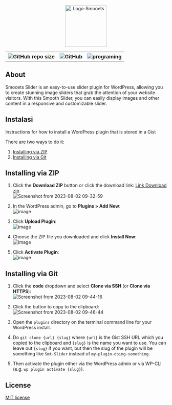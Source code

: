 <p align="center">
  <img src="https://github.com/Denngrh/smt-slider/assets/112230212/6cf04d3c-c81f-4fcc-9174-5222e5265cf9" alt="Logo-Smooets" style="width: 130px;">
</p>
  <div align="center">
    <table>
        <th><img alt="GitHub repo size" src="https://img.shields.io/github/repo-size/Denngrh/smt-slider"></th>
        <th><img alt="GitHub" src="https://img.shields.io/github/license/Denngrh/smt-slider"></th>
        <th><img src="https://img.shields.io/badge/Programing%20Language-php-blue" alt="programing"></th>
    </table>
   </div>
   
##  About
Smooets Slider is an easy-to-use slider plugin for WordPress, allowing you to create stunning image sliders that grab the attention of your website visitors. With this Smooth Slider, you can easily display images and other content in a responsive and customizable slider.
## Instalasi
Instructions for how to install a WordPress plugin that is stored in a Gist

There are two ways to do it:
1. [Installing via ZIP](#installing-via-zip)
1. [Installing via Git](#installing-via-git)

## Installing via ZIP

1. Click the **Download ZIP** button or click the download link:
[Link Download zip](https://github.com/Denngrh/Smt-Slider/archive/refs/heads/main.zip) <br>
![Screenshot from 2023-08-02 09-32-59](https://github.com/Denngrh/Smt-Slider/assets/112230212/c64a4477-d161-4d54-9e53-5989d6dfe4db)

3. In the WordPress admin, go to **Plugins > Add New**:  
![image](https://user-images.githubusercontent.com/134745/78461681-b58af980-76ba-11ea-9708-a74b88fb8ce4.png)

4. Click **Upload Plugin**:  
![image](https://user-images.githubusercontent.com/134745/78461697-cc315080-76ba-11ea-9b1b-ea4034a31079.png)

5. Choose the ZIP file you downloaded and click **Install Now**:  
![image](https://user-images.githubusercontent.com/134745/78461718-06025700-76bb-11ea-8f6c-ed21f5b9189b.png)

6. Click **Activate Plugin**:  
![image](https://user-images.githubusercontent.com/134745/78461730-1f0b0800-76bb-11ea-81f0-1f4f28e49df1.png)

## Installing via Git

1. Click the **code** dropdown and select **Clone via SSH** (or **Clone via HTTPS**):  
![Screenshot from 2023-08-02 09-44-16](https://github.com/Denngrh/Smt-Slider/assets/112230212/fd05c16b-0cbb-4087-a421-570089911c74)

2. Click the button to copy to the clipboard:  
![Screenshot from 2023-08-02 09-46-44](https://github.com/Denngrh/Smt-Slider/assets/112230212/e713a7ba-fe9d-419b-8937-72957344f797)

3. Open the `plugins` directory on the terminal command line for your WordPress install.

4. Do `git clone {url} {slug}` where `{url}` is the Gist SSH URL which you copied to the clipboard and `{slug}` is the name you want to use. You can leave out `{slug}` if you want, but then the slug of the plugin will be something like `Smt-Slider` instead of `my-plugin-doing-something`.

5. Then activate the plugin either via the WordPress admin or via WP-CLI (e.g. `wp plugin activate {slug}`).

## License
[MIT license](https://opensource.org/licenses/MIT)

